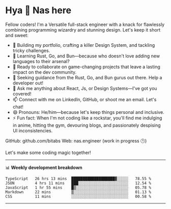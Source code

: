 # Hya 👋 Nas here

Fellow coders! I'm a Versatile full-stack engineer with a knack for flawlessly combining programming wizardry and stunning design. Let's keep it short and sweet:

- 🔭 Building my portfolio, crafting a killer Design System, and tackling tricky challenges.
- 🌱 Learning Rust, Go, and Bun—because who doesn't love adding new languages to their arsenal?
- 👯 Ready to collaborate on game-changing projects that leave a lasting impact on the dev community.
- 🤔 Seeking guidance from the Rust, Go, and Bun gurus out there. Help a developer out!
- 💬 Ask me anything about React, Js, or Design Systems—I've got you covered!
- 📫 Connect with me on LinkedIn, GitHub, or shoot me an email. Let's chat!
- 😄 Pronouns: He/him—because let's keep things personal and inclusive.
- ⚡ Fun fact: When I'm not coding like a rockstar, you'll find me indulging in anime, hitting the gym, devouring blogs, and passionately despising UI inconsistencies.

GitHub: github.com/bitabs
Web: nas.engineer (work in progress 🕒)

Let's make some coding magic together!

-------
📊 **Weekly development breakdown**
<!--START_SECTION:waka-->

```text
TypeScript   26 hrs 13 mins  ███████████████████▓░░░░░   78.55 %
JSON         4 hrs 11 mins   ███░░░░░░░░░░░░░░░░░░░░░░   12.54 %
JavaScript   1 hr 55 mins    █▒░░░░░░░░░░░░░░░░░░░░░░░   05.78 %
Markdown     22 mins         ▒░░░░░░░░░░░░░░░░░░░░░░░░   01.13 %
CSS          11 mins         ░░░░░░░░░░░░░░░░░░░░░░░░░   00.58 %
```

<!--END_SECTION:waka-->
-------
